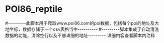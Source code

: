 # POI86_reptile
#---------此脚本用于爬取www.poi86.com的poi数据，包括每个poi的地址及大地坐标，数据存储于一个csv表格当中----------
#---------脚本集成了自动清洗数据的功能，清除空行以及不够详细的地址---------
详细内容查看脚本内注释
